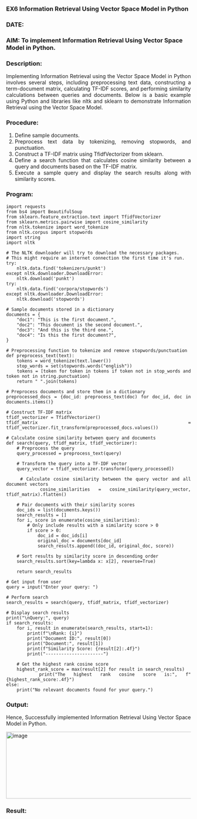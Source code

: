 ### EX6 Information Retrieval Using Vector Space Model in Python
### DATE: 
### AIM: To implement Information Retrieval Using Vector Space Model in Python.
### Description: 
<div align = "justify">
Implementing Information Retrieval using the Vector Space Model in Python involves several steps, including preprocessing text data, constructing a term-document matrix, 
calculating TF-IDF scores, and performing similarity calculations between queries and documents. Below is a basic example using Python and libraries like nltk and 
sklearn to demonstrate Information Retrieval using the Vector Space Model.

### Procedure:
1. Define sample documents.
2. Preprocess text data by tokenizing, removing stopwords, and punctuation.
3. Construct a TF-IDF matrix using TfidfVectorizer from sklearn.
4. Define a search function that calculates cosine similarity between a query and documents based on the TF-IDF matrix.
5. Execute a sample query and display the search results along with similarity scores.

### Program:

```
import requests
from bs4 import BeautifulSoup
from sklearn.feature_extraction.text import TfidfVectorizer
from sklearn.metrics.pairwise import cosine_similarity
from nltk.tokenize import word_tokenize
from nltk.corpus import stopwords
import string
import nltk

# The NLTK downloader will try to download the necessary packages.
# This might require an internet connection the first time it's run.
try:
    nltk.data.find('tokenizers/punkt')
except nltk.downloader.DownloadError:
    nltk.download('punkt')
try:
    nltk.data.find('corpora/stopwords')
except nltk.downloader.DownloadError:
    nltk.download('stopwords')

# Sample documents stored in a dictionary
documents = {
    "doc1": "This is the first document.",
    "doc2": "This document is the second document.",
    "doc3": "And this is the third one.",
    "doc4": "Is this the first document?",
}

# Preprocessing function to tokenize and remove stopwords/punctuation
def preprocess_text(text):
    tokens = word_tokenize(text.lower())
    stop_words = set(stopwords.words("english"))
    tokens = [token for token in tokens if token not in stop_words and token not in string.punctuation]
    return " ".join(tokens)

# Preprocess documents and store them in a dictionary
preprocessed_docs = {doc_id: preprocess_text(doc) for doc_id, doc in documents.items()}

# Construct TF-IDF matrix
tfidf_vectorizer = TfidfVectorizer()
tfidf_matrix = tfidf_vectorizer.fit_transform(preprocessed_docs.values())

# Calculate cosine similarity between query and documents
def search(query, tfidf_matrix, tfidf_vectorizer):
    # Preprocess the query
    query_processed = preprocess_text(query)
    
    # Transform the query into a TF-IDF vector
    query_vector = tfidf_vectorizer.transform([query_processed])
    
    # Calculate cosine similarity between the query vector and all document vectors
    cosine_similarities = cosine_similarity(query_vector, tfidf_matrix).flatten()
    
    # Pair documents with their similarity scores
    doc_ids = list(documents.keys())
    search_results = []
    for i, score in enumerate(cosine_similarities):
        # Only include results with a similarity score > 0
        if score > 0:
            doc_id = doc_ids[i]
            original_doc = documents[doc_id]
            search_results.append((doc_id, original_doc, score))
            
    # Sort results by similarity score in descending order
    search_results.sort(key=lambda x: x[2], reverse=True)
    
    return search_results

# Get input from user
query = input("Enter your query: ")

# Perform search
search_results = search(query, tfidf_matrix, tfidf_vectorizer)

# Display search results
print("\nQuery:", query)
if search_results:
    for i, result in enumerate(search_results, start=1):
        print(f"\nRank: {i}")
        print("Document ID:", result[0])
        print("Document:", result[1])
        print(f"Similarity Score: {result[2]:.4f}")
        print("----------------------")

    # Get the highest rank cosine score
    highest_rank_score = max(result[2] for result in search_results)
    print("The highest rank cosine score is:", f"{highest_rank_score:.4f}")
else:
    print("No relevant documents found for your query.")
```

### Output:

Hence, Successfully implemented Information Retrieval Using Vector Space Model in Python.

<img width="542" height="182" alt="image" src="https://github.com/user-attachments/assets/d4a2f050-dfae-453f-ace1-0222c7e8dbb5" />

### Result:


